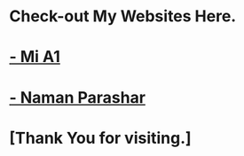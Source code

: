 # Check-out My Websites Here.

# [- Mi A1](https://nparashar150.github.io/mia1)


# [- Naman Parashar](https://nparashar150.github.io)


# [Thank You for visiting.]
